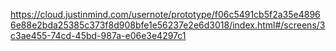 https://cloud.justinmind.com/usernote/prototype/f06c5491cb5f2a35e48966e88e2bda25385c373f8d908bfe1e56237e2e6d3018/index.html#/screens/3c3ae455-74cd-45bd-987a-e06e3e4297c1